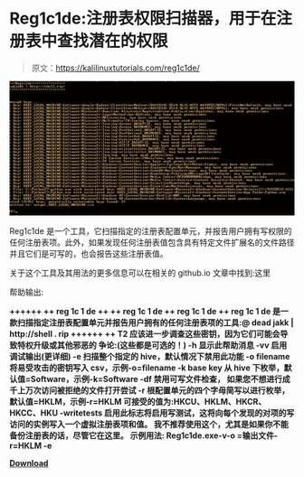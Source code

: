 # Reg1c1de:注册表权限扫描器，用于在注册表中查找潜在的权限

> 原文：<https://kalilinuxtutorials.com/reg1c1de/>

[![](img/4cd420f34522bf254b1eace63f3b91a8.png)](https://1.bp.blogspot.com/-_sdl1kYVhUk/YTD63JA28YI/AAAAAAAAKpo/vaX-2G05yLgNIq1b5LYRjc5evAOod1IMACLcBGAsYHQ/s805/regicide_use-720x340%2B%25281%2529.png)

Reg1c1de 是一个工具，它扫描指定的注册表配置单元，并报告用户拥有写权限的任何注册表项。此外，如果发现任何注册表值包含具有特定文件扩展名的文件路径并且它们是可写的，也会报告这些注册表值。

关于这个工具及其用法的更多信息可以在相关的 github.io 文章中找到:这里

帮助输出:

**++++++ ++ reg 1c 1 de ++ ++ reg 1c 1 de ++ reg 1c 1 de ++ reg 1c 1 de 是一款扫描指定注册表配置单元并报告用户拥有的任何注册表项的工具:@ dead jakk | http://shell . rip ++++++ ++ T2 应该进一步调查这些密钥，因为它们可能会导致特权升级或其他邪恶的
争论:(这些都是可选的！)
-h 显示此帮助消息
-vv 启用调试输出(更详细)
-e 扫描整个指定的 hive，默认情况下禁用此功能
-o filename 将易受攻击的密钥写入 csv，示例-o=filename
-k base key 从 hive 下枚举，默认值=Software，示例-k=Software
-df 禁用可写文件检查， 如果您不想进行成千上万次访问被拒绝的文件打开尝试
-r 根配置单元的四个字母简写以进行枚举，默认值=HKLM，示例-r=HKLM
可接受的值为:HKCU、HKLM、HKCR、HKCC、HKU
-writetests 启用此标志将启用写测试，这将向每个发现的对项的写访问的实例写入一个虚拟注册表项和值。
我不推荐使用这个，尤其是如果你不能备份注册表的话，尽管它在这里。
示例用法:
Reg1c1de.exe-v-o =输出文件-r=HKLM -e**

[**Download**](https://github.com/deadjakk/Reg1c1de)